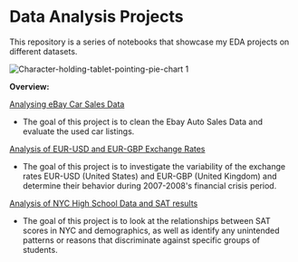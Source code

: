# Data Analysis Projects
This repository is a series of notebooks that showcase my EDA projects on different datasets.

![Character-holding-tablet-pointing-pie-chart 1](https://user-images.githubusercontent.com/88107066/217978325-bd02ba39-4fc0-4c40-8543-a36cbd3ba5eb.png)

**Overview:**

[Analysing eBay Car Sales Data](https://github.com/ElizavetaGorelova/DataAnalysis_Projects/tree/main/Analysing%20eBay%20Car%20Sales%20Data)
  - The goal of this project is to clean the Ebay Auto Sales Data and evaluate the used car listings.

[Analysis of EUR-USD and EUR-GBP Exchange Rates](https://github.com/ElizavetaGorelova/DataAnalysis_Projects/tree/main/Analysis%20of%20EUR-USD%20and%20EUR-GBP%20Exchange%20Rates)
  - The goal of this project is to investigate the variability of the exchange rates EUR-USD (United States) and EUR-GBP (United Kingdom) and determine their behavior during 2007-2008's financial crisis period.

[Analysis of NYC High School Data and SAT results](https://github.com/ElizavetaGorelova/DataAnalysis_Projects/blob/main/Analysis%20of%20NYC%20High%20School%20Data%20and%20SAT%20results/Analysis%20of%20NYC%20High%20School%20Data%20andSAT%20results.ipynb)
  - The goal of this project is to look at the relationships between SAT scores in NYC and demographics, as well as identify any unintended patterns or reasons that discriminate against specific groups of students.



